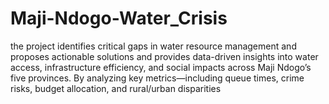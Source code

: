 # Maji-Ndogo-Water_Crisis
the project identifies critical gaps in water resource management and proposes actionable solutions and provides data-driven insights into water access, infrastructure efficiency, and social impacts across Maji Ndogo’s five provinces. By analyzing key metrics—including queue times, crime risks, budget allocation, and rural/urban disparities
